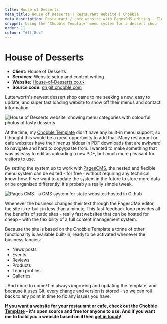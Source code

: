 ```yaml
---
title: House of Desserts
meta_title: House of Desserts | Restaurant Website | Chobble
meta_description: Restaurant / cafe website with PagesCMS editing - Eleventy build, Bunny hosting - built using the flexible Chobble Template
snippet: Using the 'Chobble Template' menu system for a dessert shop
order: 11
colour: "#fff8dc"
---
```


# House of Desserts

- **Client:** House of Desserts
- **Services:** Website setup and content writing
- **Website:** [House-of-Desserts.co.uk](https://www.house-of-desserts.co.uk)
- **Source code:** [on git.chobble.com](https://git.chobble.com/hosted-by-chobble/house-of-desserts)

Lutterworth's newest dessert shop came to me seeking a new, easy to update, and super fast loading website to show off their menus and contact information.

![House of Desserts website, showing menu categories with colourful photos of tasty desserts](/assets/examples/house-of-desserts.png)

At the time, my [Chobble Template](/services/chobble-template/) didn't have any built-in menu support, so I thought this would be a great opportunity to add that. Many restaurant or cafe websites have their menus hidden in PDF downloads that are awkward to navigate and hard to copy/paste from. I wanted to make something that was as easy to edit as uploading a new PDF, but much more pleasant for visitors to use.

By setting the system up to work with [PagesCMS](https://pagescms.org/), the nested and flexible menu system can be edited - for free - without requiring any technical know-how. If we want to update the system in the future to store more data or be organised differently, it's probably a really simple tweak.

![Pages CMS - a CMS system for static websites hosted in Github](/assets/examples/southport-organics-cms.png)

Whenever the business changes their text through the PagesCMS editor, the site is re-built in less than a minute. This fast feedback loop provides all the benefits of static sites - really fast websites that can be hosted for cheap - with the flexibility of a full content management system.

Because the site is based on the Chobble Template a tonne of other functionality is available built-in, ready to be activated whenever the business fancies:

- News posts
- Events
- Reviews
- Products
- Team profiles
- Galleries

..And more to come! I'm always improving and updating the template, and because it uses Git, every change and version is stored - so we can roll back to any point in time to fix any issues you have.

**If you want a website for your restaurant or cafe, check out the [Chobble Template](/services/chobble-template/) - it's open source and free for anyone to use. And if you want me to build you a website based on it then [get in touch](/contact/)!**
